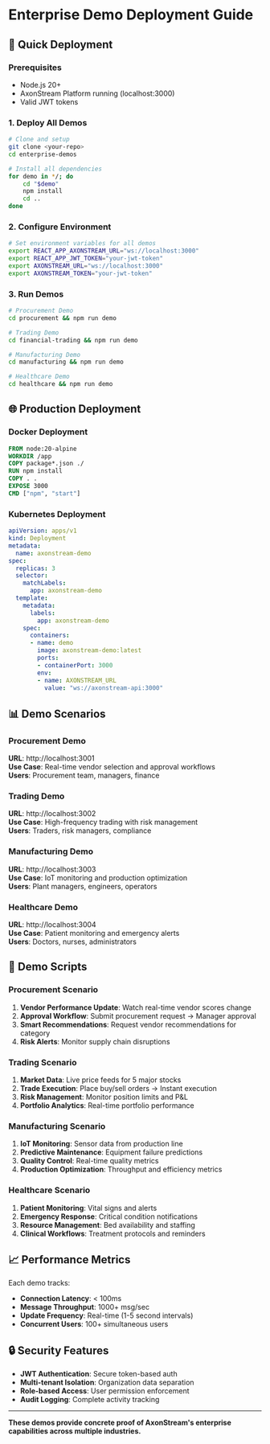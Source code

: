# Enterprise Demo Deployment Guide

## 🚀 Quick Deployment

### Prerequisites
- Node.js 20+
- AxonStream Platform running (localhost:3000)
- Valid JWT tokens

### 1. Deploy All Demos
```bash
# Clone and setup
git clone <your-repo>
cd enterprise-demos

# Install all dependencies
for demo in */; do
    cd "$demo"
    npm install
    cd ..
done
```

### 2. Configure Environment
```bash
# Set environment variables for all demos
export REACT_APP_AXONSTREAM_URL="ws://localhost:3000"
export REACT_APP_JWT_TOKEN="your-jwt-token"
export AXONSTREAM_URL="ws://localhost:3000" 
export AXONSTREAM_TOKEN="your-jwt-token"
```

### 3. Run Demos
```bash
# Procurement Demo
cd procurement && npm run demo

# Trading Demo  
cd financial-trading && npm run demo

# Manufacturing Demo
cd manufacturing && npm run demo

# Healthcare Demo
cd healthcare && npm run demo
```

## 🌐 Production Deployment

### Docker Deployment
```dockerfile
FROM node:20-alpine
WORKDIR /app
COPY package*.json ./
RUN npm install
COPY . .
EXPOSE 3000
CMD ["npm", "start"]
```

### Kubernetes Deployment
```yaml
apiVersion: apps/v1
kind: Deployment
metadata:
  name: axonstream-demo
spec:
  replicas: 3
  selector:
    matchLabels:
      app: axonstream-demo
  template:
    metadata:
      labels:
        app: axonstream-demo
    spec:
      containers:
      - name: demo
        image: axonstream-demo:latest
        ports:
        - containerPort: 3000
        env:
        - name: AXONSTREAM_URL
          value: "ws://axonstream-api:3000"
```

## 📊 Demo Scenarios

### Procurement Demo
**URL**: http://localhost:3001  
**Use Case**: Real-time vendor selection and approval workflows  
**Users**: Procurement team, managers, finance  

### Trading Demo  
**URL**: http://localhost:3002  
**Use Case**: High-frequency trading with risk management  
**Users**: Traders, risk managers, compliance  

### Manufacturing Demo
**URL**: http://localhost:3003  
**Use Case**: IoT monitoring and production optimization  
**Users**: Plant managers, engineers, operators  

### Healthcare Demo
**URL**: http://localhost:3004  
**Use Case**: Patient monitoring and emergency alerts  
**Users**: Doctors, nurses, administrators  

## 🎯 Demo Scripts

### Procurement Scenario
1. **Vendor Performance Update**: Watch real-time vendor scores change
2. **Approval Workflow**: Submit procurement request → Manager approval
3. **Smart Recommendations**: Request vendor recommendations for category
4. **Risk Alerts**: Monitor supply chain disruptions

### Trading Scenario  
1. **Market Data**: Live price feeds for 5 major stocks
2. **Trade Execution**: Place buy/sell orders → Instant execution
3. **Risk Management**: Monitor position limits and P&L
4. **Portfolio Analytics**: Real-time portfolio performance

### Manufacturing Scenario
1. **IoT Monitoring**: Sensor data from production line
2. **Predictive Maintenance**: Equipment failure predictions  
3. **Quality Control**: Real-time quality metrics
4. **Production Optimization**: Throughput and efficiency metrics

### Healthcare Scenario
1. **Patient Monitoring**: Vital signs and alerts
2. **Emergency Response**: Critical condition notifications
3. **Resource Management**: Bed availability and staffing
4. **Clinical Workflows**: Treatment protocols and reminders

## 📈 Performance Metrics

Each demo tracks:
- **Connection Latency**: < 100ms
- **Message Throughput**: 1000+ msg/sec
- **Update Frequency**: Real-time (1-5 second intervals)
- **Concurrent Users**: 100+ simultaneous users

## 🔒 Security Features

- **JWT Authentication**: Secure token-based auth
- **Multi-tenant Isolation**: Organization data separation  
- **Role-based Access**: User permission enforcement
- **Audit Logging**: Complete activity tracking

---

**These demos provide concrete proof of AxonStream's enterprise capabilities across multiple industries.**
